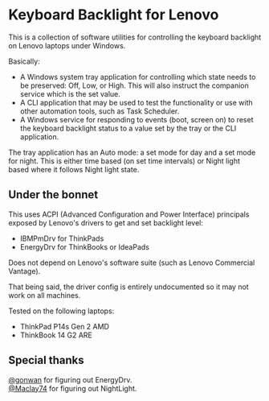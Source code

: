 # Keyboard Backlight for Lenovo

This is a collection of software utilities for controlling the keyboard backlight on Lenovo laptops under Windows.

Basically:

- A Windows system tray application for controlling which state needs to be preserved: Off, Low, or High. This will also instruct the companion service which is the set value.
- A CLI application that may be used to test the functionality or use with other automation tools, such as Task Scheduler.
- A Windows service for responding to events (boot, screen on) to reset the keyboard backlight status to a value set by the tray or the CLI application.

The tray application has an Auto mode: a set mode for day and a set mode for night. This is either time based (on set time intervals) or Night light based where it follows Night light state.

## Under the bonnet

This uses ACPI (Advanced Configuration and Power Interface) principals exposed by Lenovo's drivers to get and set backlight level:

- IBMPmDrv for ThinkPads
- EnergyDrv for ThinkBooks or IdeaPads

Does not depend on Lenovo's software suite (such as Lenovo Commercial Vantage).

That being said, the driver config is entirely undocumented so it may not work on all machines.

Tested on the following laptops:

- ThinkPad P14s Gen 2 AMD
- ThinkBook 14 G2 ARE

## Special thanks

[@gonwan](https://github.com/gonwan) for figuring out EnergyDrv.\
[@Maclay74](https://github.com/Maclay74) for figuring out NightLight.
